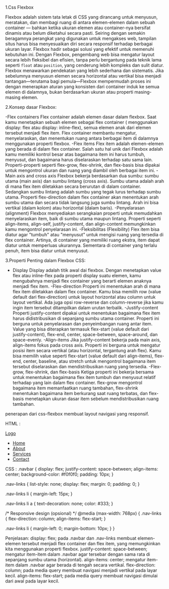1.Css Flexbox

Flexbox adalah sistem tata letak di CSS yang dirancang untuk menyusun, meratakan, dan membagi ruang di antara elemen-elemen dalam sebuah container — bahkan ketika ukuran elemen atau container-nya bersifat dinamis atau belum diketahui secara pasti.
Seiring dengan semakin beragamnya perangkat yang digunakan untuk mengakses web, tampilan situs harus bisa menyesuaikan diri secara responsif terhadap berbagai ukuran layar. Flexbox hadir sebagai solusi yang efektif untuk memenuhi kebutuhan ini.
Dengan Flexbox, pengembang web bisa mengatur layout secara lebih fleksibel dan efisien, tanpa perlu bergantung pada teknik lama seperti `float` atau `position`, yang cenderung lebih kompleks dan sulit diatur. Flexbox menawarkan pendekatan yang lebih sederhana dan sistematis.
Jika sebelumnya menyusun elemen secara horizontal atau vertikal bisa menjadi tantangan—terutama bagi pemula—Flexbox mempermudah proses ini dengan menerapkan aturan yang konsisten dari container induk ke semua elemen di dalamnya, bukan berdasarkan ukuran atau properti masing-masing elemen.

2.Konsep dasar Flexbox:

-Flex containers
Flex container adalah elemen dasar dalam flexbox. Saat kamu menetapkan sebuah elemen sebagai flex container ( menggunakan display: flex atau display: inline-flex), semua elemen anak dari elemen tersebut menjadi flex item.
Flex container membantu mengatur, menyelaraskan, dan menentukan ruang antara berbagai item di dalamnya menggunakan properti flexbox.
-Flex items
Flex item adalah elemen-elemen yang berada di dalam flex container. Salah satu hal unik dari Flexbox adalah kamu memiliki kontrol besar atas bagaimana item ini harus tumbuh, menyusut, dan bagaimana harus diselaraskan terhadap satu sama lain.
Properti-properti seperti flex-grow, flex-shrink, dan flex-basis bisa dipakai untuk mengontrol ukuran dan ruang yang diambil oleh berbagai item ini.
-Main axis and cross axis
Flexbox bekerja berdasarkan dua sumbu: sumbu utama (main axis) dan sumbu lintang (cross axis).
Sumbu utama adalah arah di mana flex item diletakkan secara berurutan di dalam container. Sedangkan sumbu lintang adalah sumbu yang tegak lurus terhadap sumbu utama.
Properti flex-direction dalam flex container akan menentukan arah sumbu utama dan secara tidak langsung juga sumbu lintang. Arah ini bisa vertikal (dalam kolom) atau horizontal (dalam baris).
-Penyelarasan (alignment)
Flexbox menyediakan serangkaian properti untuk memudahkan menyelaraskan item, baik di sumbu utama maupun lintang. Properti seperti align-items, align-self, justify-content, dan align-content memungkinkan kamu mengontrol penyelarasan ini.
-Fleksibilitas (Flexibility)
Flex item bisa diatur agar "tumbuh" atau "menyusut" untuk mengisi ruang yang tersedia di flex container. Artinya, di container yang memiliki ruang ekstra, item dapat diatur untuk memperluas ukurannya. Sementara di container yang terlalu penuh, item bisa diatur untuk menyusut.

3.Properti Penting dalam Flexbox CSS:

- Display
Display adalah titik awal dai flexbox. Dengan menetapkan value flex atau inline-flex pada properti display suatu elemen, kamu mengubahnya menjadi flex container yang berarti elemen anaknya menjadi flex item.
-Flex-direction
Properti ini menentukan arah di mana flex item diletakkan dalam flex container. Kamu bisa memilih row (value default dari flex-direction) untuk layout horizontal atau column untuk layout vertikal.
Ada juga opsi row-reverse dan column-reverse jika kamu ingin item tersebut ditampilkan dalam urutan terbalik.
-Justify-content
Properti justify-content dipakai untuk menentukan bagaimana flex item harus didistribusikan di sepanjang sumbu utama container. Properti ini berguna untuk penyelarasan dan penyeimbangan ruang antar item.
Value yang bisa diterapkan termasuk flex-start (value default dari justify-content), flex-end, center, space-between, space-around, dan space-evenly.
-Align-items
Jika justify-content bekerja pada main axis, align-items fokus pada cross axis.
Properti ini berguna untuk mengatur posisi item secara vertikal (atau horizontal, tergantung arah flex). Kamu bisa memilih value seperti flex-start  (value default dari align-items), flex-end, center, baseline, atau stretch untuk mengontrol bagaimana item tersebut diselaraskan dan mendistribusikan ruang yang tersedia.
-Flex-grow, flex-shrink, dan flex-basis
Ketiga properti ini bekerja bersama untuk menentukan bagaimana flex item tumbuh dan menyusut relatif terhadap yang lain dalam flex container.
flex-grow mengontrol bagaimana item memanfaatkan ruang tambahan, flex-shrink menentukan bagaimana item berkurang saat ruang terbatas, dan flex-basis menetapkan ukuran dasar item sebelum mendistribusikan ruang tambahan.


penerapan dari css-flexbox
membuat layout navigasi yang responsif.


HTML :
<nav class="navbar">
  <a href="#" class="logo">Logo</a>
  <ul class="nav-links">
    <li><a href="#">Home</a></li>
    <li><a href="#">About</a></li>
    <li><a href="#">Services</a></li>
    <li><a href="#">Contact</a></li>
  </ul>
</nav>


CSS :
.navbar {
  display: flex;
  justify-content: space-between; 
  align-items: center;
  background-color: #f0f0f0;
  padding: 10px;
}

.nav-links {
  list-style: none; 
  display: flex; 
  margin: 0; 
  padding: 0; 
}

.nav-links li {
  margin-left: 15px;
}

.nav-links li a {
  text-decoration: none; 
  color: #333;
}

/* Responsive design (opsional) */
@media (max-width: 768px) {
  .nav-links {
    flex-direction: column;
    align-items: flex-start; 
  }

  .nav-links li {
    margin-left: 0; 
    margin-bottom: 10px;
  }
}


Penjelasan:
display:
flex; pada .navbar dan .nav-links membuat elemen-elemen tersebut menjadi flex container dan flex item, yang memungkinkan kita menggunakan properti flexbox.
justify-content:
space-between; mengatur item-item dalam .navbar agar tersebar dengan sama rata di sepanjang sumbu utama (horizontal).
align-items:
center; mengatur item-item dalam .navbar agar berada di tengah secara vertikal.
flex-direction:
column; pada media query membuat navigasi menjadi vertikal pada layar kecil.
align-items:
flex-start; pada media query membuat navigasi dimulai dari awal pada layar kecil.



















